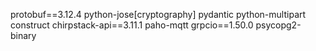 protobuf==3.12.4
python-jose[cryptography]
pydantic
python-multipart
construct
chirpstack-api==3.11.1
paho-mqtt
grpcio==1.50.0
psycopg2-binary

